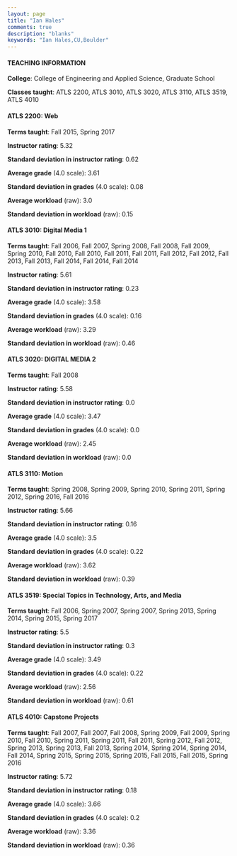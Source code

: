 ```yaml
---
layout: page
title: "Ian Hales" 
comments: true
description: "blanks"
keywords: "Ian Hales,CU,Boulder"
---
```

<head>
<script src="https://ajax.googleapis.com/ajax/libs/jquery/2.1.3/jquery.min.js"></script>
<script src="https://dl.dropboxusercontent.com/s/pc42nxpaw1ea4o9/highcharts.js?dl=0"></script>
<!-- <script src="../assets/js/highcharts.js"></script> -->
<style type="text/css">@font-face {
	font-family: "Bebas Neue";
	src: url(https://www.filehosting.org/file/details/544349/BebasNeue Regular.otf) format("opentype");
	}
	h1.Bebas { 
		font-family: "Bebas Neue", Verdana, Tahoma;
	}
</style>
</head>
	   
#### TEACHING INFORMATION

**College**: College of Engineering and Applied Science, Graduate School

**Classes taught**: ATLS 2200, ATLS 3010, ATLS 3020, ATLS 3110, ATLS 3519, ATLS 4010

#### ATLS 2200: Web

**Terms taught**: Fall 2015, Spring 2017

**Instructor rating**: 5.32

**Standard deviation in instructor rating**: 0.62

**Average grade** (4.0 scale): 3.61

**Standard deviation in grades** (4.0 scale): 0.08

**Average workload** (raw): 3.0

**Standard deviation in workload** (raw): 0.15

#### ATLS 3010: Digital Media 1

**Terms taught**: Fall 2006, Fall 2007, Spring 2008, Fall 2008, Fall 2009, Spring 2010, Fall 2010, Fall 2010, Fall 2011, Fall 2011, Fall 2012, Fall 2012, Fall 2013, Fall 2013, Fall 2014, Fall 2014, Fall 2014

**Instructor rating**: 5.61

**Standard deviation in instructor rating**: 0.23

**Average grade** (4.0 scale): 3.58

**Standard deviation in grades** (4.0 scale): 0.16

**Average workload** (raw): 3.29

**Standard deviation in workload** (raw): 0.46

#### ATLS 3020: DIGITAL MEDIA 2

**Terms taught**: Fall 2008

**Instructor rating**: 5.58

**Standard deviation in instructor rating**: 0.0

**Average grade** (4.0 scale): 3.47

**Standard deviation in grades** (4.0 scale): 0.0

**Average workload** (raw): 2.45

**Standard deviation in workload** (raw): 0.0

#### ATLS 3110: Motion

**Terms taught**: Spring 2008, Spring 2009, Spring 2010, Spring 2011, Spring 2012, Spring 2016, Fall 2016

**Instructor rating**: 5.66

**Standard deviation in instructor rating**: 0.16

**Average grade** (4.0 scale): 3.5

**Standard deviation in grades** (4.0 scale): 0.22

**Average workload** (raw): 3.62

**Standard deviation in workload** (raw): 0.39

#### ATLS 3519: Special Topics in Technology, Arts, and Media

**Terms taught**: Fall 2006, Spring 2007, Spring 2007, Spring 2013, Spring 2014, Spring 2015, Spring 2017

**Instructor rating**: 5.5

**Standard deviation in instructor rating**: 0.3

**Average grade** (4.0 scale): 3.49

**Standard deviation in grades** (4.0 scale): 0.22

**Average workload** (raw): 2.56

**Standard deviation in workload** (raw): 0.61

#### ATLS 4010: Capstone Projects

**Terms taught**: Fall 2007, Fall 2007, Fall 2008, Spring 2009, Fall 2009, Spring 2010, Fall 2010, Spring 2011, Spring 2011, Fall 2011, Spring 2012, Fall 2012, Spring 2013, Spring 2013, Fall 2013, Spring 2014, Spring 2014, Spring 2014, Fall 2014, Spring 2015, Spring 2015, Spring 2015, Fall 2015, Fall 2015, Spring 2016

**Instructor rating**: 5.72

**Standard deviation in instructor rating**: 0.18

**Average grade** (4.0 scale): 3.66

**Standard deviation in grades** (4.0 scale): 0.2

**Average workload** (raw): 3.36

**Standard deviation in workload** (raw): 0.36

